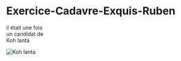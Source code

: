 # Exercice-Cadavre-Exquis-Ruben

il était une fois</br>
un candidat de </br>
Koh lanta </br>

![Koh lanta](https://media.giphy.com/media/xThtappQfQohgzJMdi/giphy.gif)
